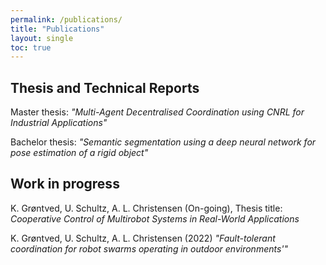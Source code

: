```yaml
---
permalink: /publications/
title: "Publications"
layout: single
toc: true
---
```


<!-- ## Publications

## Book Chapters -->



## Thesis and Technical Reports
Master thesis: *"Multi-Agent Decentralised Coordination using CNRL for Industrial Applications"*

Bachelor thesis: *"Semantic segmentation using a deep neural network for pose estimation of a rigid object"*

<!-- ## Peer-reviewed International Workshop Publications
Anders Lyhne Christensen, Kasper Andreas Rømer Grøntved, Maria-Theresa Oanh Hoang, Niels van Berkel, Mikael Skov, Alea Scovill, Gareth Edwards, Kenneth Richard Geipel, Lars Dalgaard, Ulrik Pagh Schultz Lundquist, Ioanna Constantiou, Christiane Lehrer, Timothy Merritt, *The HERD Project: Human-Multi-Robot Interaction in Search & Rescue and in Farming* [[PAPER]](https://drive.google.com.mcas.ms/file/d/1D3DgZhQo5VDPcz5JV8jM3zQLgWOCg_FM/view?usp=sharing&McasCtx=4&McasTsid=22899) -->

## Work in progress
K. Grøntved, U. Schultz, A. L. Christensen (On-going), Thesis title: *Cooperative Control of Multirobot Systems in Real-World Applications*

K. Grøntved, U. Schultz, A. L. Christensen (2022) *"Fault-tolerant coordination for robot swarms
operating in outdoor environments'"*


<!-- ## Conference and Workshop presentations -->

